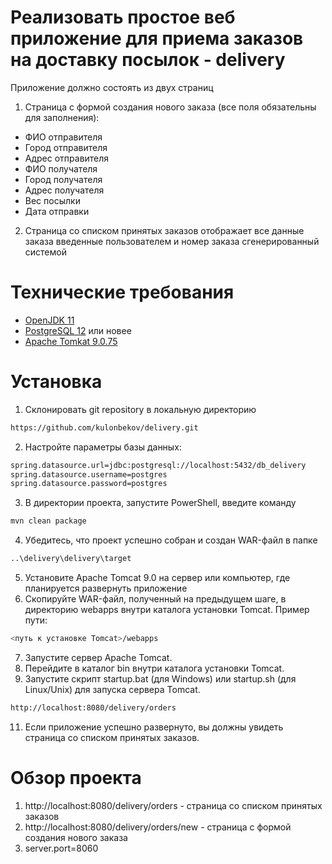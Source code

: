 Реализовать простое веб приложение для приема заказов на доставку посылок - delivery
================================
Приложение должно состоять из двух страниц

1. Страница с формой создания нового заказа (все поля обязательны для заполнения):

* ФИО отправителя
* Город отправителя
* Адрес отправителя
* ФИО получателя
* Город получателя
* Адрес получателя
* Вес посылки
* Дата отправки

2. Страница со списком принятых заказов отображает все данные заказа введенные пользователем и номер заказа сгенерированный системой

Технические требования
================================
* [OpenJDK 11](https://www.oracle.com/cis/java/technologies/javase/jdk11-archive-downloads.html)
* [PostgreSQL 12](https://www.enterprisedb.com/downloads/postgres-postgresql-downloads) или новее
* [Apache Tomkat 9.0.75](https://tomcat.apache.org/download-90.cgi)


Установка
================================

1. Склонировать git repository в локальную директорию
```bash
https://github.com/kulonbekov/delivery.git
```
2. Настройте параметры базы данных:
```bash
spring.datasource.url=jdbc:postgresql://localhost:5432/db_delivery
spring.datasource.username=postgres
spring.datasource.password=postgres
```
3. В директории проекта, запустите PowerShell, введите команду 
```bash
mvn clean package
```
4. Убедитесь, что проект успешно собран и создан WAR-файл в папке
```bash
..\delivery\delivery\target
```
5. Установите Apache Tomcat 9.0 на сервер или компьютер, где планируется развернуть приложение
6. Скопируйте WAR-файл, полученный на предыдущем шаге, в директорию webapps внутри каталога установки Tomcat. Пример пути:
```bash
<путь к установке Tomcat>/webapps
```
7. Запустите сервер Apache Tomcat.
8. Перейдите в каталог bin внутри каталога установки Tomcat.
9. Запустите скрипт startup.bat (для Windows) или startup.sh (для Linux/Unix) для запуска сервера Tomcat.
```bash
http://localhost:8080/delivery/orders
```
11. Если приложение успешно развернуто, вы должны увидеть страница со списком принятых заказов.

Обзор проекта
================================

1. http://localhost:8080/delivery/orders  - страница со списком принятых заказов
2. http://localhost:8080/delivery/orders/new - cтраница с формой создания нового заказа
3. server.port=8060
